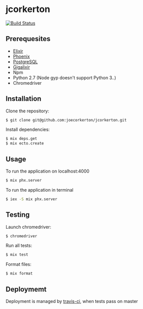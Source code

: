 # jcorkerton

[![Build Status](https://travis-ci.org/joecorkerton/jcorkerton.svg?branch=master)](https://travis-ci.org/joecorkerton/jcorkerton)

## Prerequesites

* [Elixir]
* [Phoenix]
* [PostgreSQL]
* [Gigalixir]
* Npm
* Python 2.7 (Node gyp doesn't support Python 3..)
* Chromedriver

## Installation

Clone the repository:

```sh
$ git clone git@github.com:joecorkerton/jcorkerton.git
```

Install dependencies:

```sh
$ mix deps.get
$ mix ecto.create
```

## Usage

To run the application on localhost:4000

```sh
$ mix phx.server
```

To run the application in terminal

```sh
$ iex -S mix phx.server
```

## Testing

Launch chromedriver:

```sh
$ chromedriver
```

Run all tests:

```sh
$ mix test
```

Format files:
```sh
$ mix format
```

## Deploymemt

Deployment is managed by [travis-ci], when tests pass on master

[elixir]: https://elixir-lang.org/install.html
[phoenix]: https://hexdocs.pm/phoenix/installation.html#content
[postgresql]: http://www.postgresql.org
[gigalixir]: http://gigalixir.readthedocs.io/en/latest/main.html
[travis-ci]: https://travis-ci.org/
